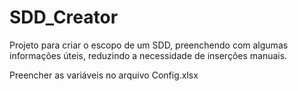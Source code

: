 # SDD_Creator

Projeto para criar o escopo de um SDD, preenchendo com algumas informações úteis, reduzindo a necessidade de inserções manuais.

Preencher as variáveis no arquivo Config.xlsx
